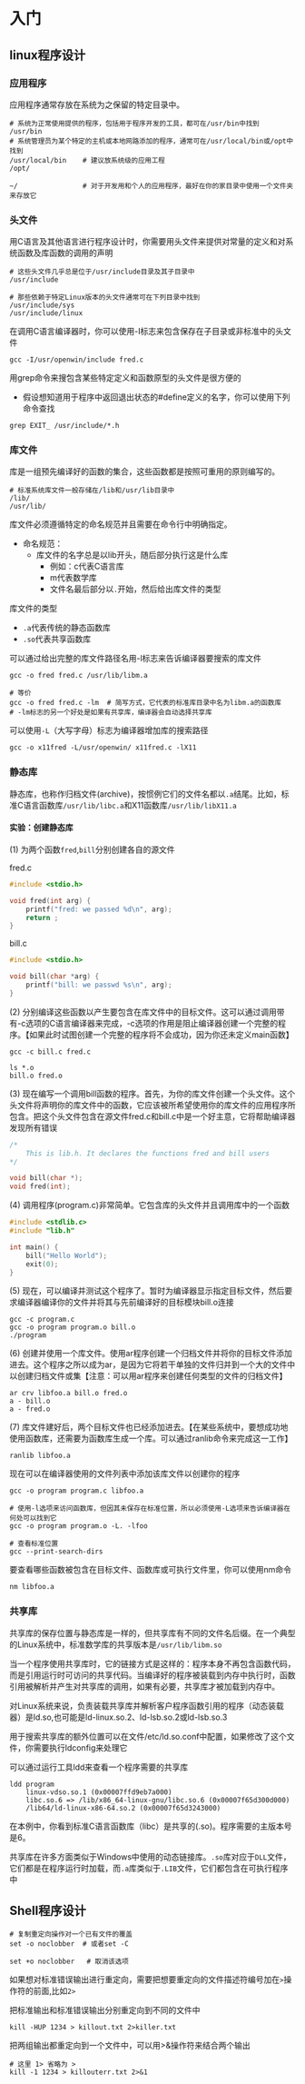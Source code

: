 # 入门
## linux程序设计
### 应用程序

应用程序通常存放在系统为之保留的特定目录中。
```shell
# 系统为正常使用提供的程序，包括用于程序开发的工具，都可在/usr/bin中找到
/usr/bin
# 系统管理员为某个特定的主机或本地网路添加的程序，通常可在/usr/local/bin或/opt中找到
/usr/local/bin    # 建议放系统级的应用工程
/opt/

~/                # 对于开发用和个人的应用程序，最好在你的家目录中使用一个文件夹来存放它
```

### 头文件

用C语言及其他语言进行程序设计时，你需要用头文件来提供对常量的定义和对系统函数及库函数的调用的声明
```shell
# 这些头文件几乎总是位于/usr/include目录及其子目录中
/usr/include

# 那些依赖于特定Linux版本的头文件通常可在下列目录中找到
/usr/include/sys
/usr/include/linux
```

在调用C语言编译器时，你可以使用-I标志来包含保存在子目录或非标准中的头文件
```shell
gcc -I/usr/openwin/include fred.c
```

用grep命令来搜包含某些特定定义和函数原型的头文件是很方便的
- 假设想知道用于程序中返回退出状态的#define定义的名字，你可以使用下列命令查找
```shell
grep EXIT_ /usr/include/*.h
```

### 库文件

库是一组预先编译好的函数的集合，这些函数都是按照可重用的原则编写的。

```shell
# 标准系统库文件一般存储在/lib和/usr/lib目录中
/lib/
/usr/lib/
```

库文件必须遵循特定的命名规范并且需要在命令行中明确指定。
- 命名规范：
  - 库文件的名字总是以lib开头，随后部分执行这是什么库
    - 例如：c代表C语言库
    - m代表数学库
    - 文件名最后部分以`.`开始，然后给出库文件的类型

库文件的类型

- `.a`代表传统的静态函数库
- `.so`代表共享函数库

可以通过给出完整的库文件路径名用-l标志来告诉编译器要搜索的库文件
```shell
gcc -o fred fred.c /usr/lib/libm.a

# 等价
gcc -o fred fred.c -lm  # 简写方式，它代表的标准库目录中名为libm.a的函数库
# -lm标志的另一个好处是如果有共享库，编译器会自动选择共享库
```

可以使用`-L`（大写字母）标志为编译器增加库的搜索路径
```shell
gcc -o x11fred -L/usr/openwin/ x11fred.c -lX11
```

### 静态库

静态库，也称作归档文件(archive)，按惯例它们的文件名都以`.a`结尾。比如，标准C语言函数库`/usr/lib/libc.a`和X11函数库`/usr/lib/libX11.a`

#### 实验：创建静态库

(1) 为两个函数`fred`,`bill`分别创建各自的源文件

fred.c
```C
#include <stdio.h>

void fred(int arg) {
    printf("fred: we passed %d\n", arg);
    return ;
}
```

bill.c
```C
#include <stdio.h>

void bill(char *arg) {
    printf("bill: we passwd %s\n", arg);
}
```

(2) 分别编译这些函数以产生要包含在库文件中的目标文件。这可以通过调用带有-c选项的C语言编译器来完成，-c选项的作用是阻止编译器创建一个完整的程序。【如果此时试图创建一个完整的程序将不会成功，因为你还未定义main函数】

```shell
gcc -c bill.c fred.c

ls *.o
bill.o fred.o
```

(3) 现在编写一个调用bill函数的程序。首先，为你的库文件创建一个头文件。这个头文件将声明你的库文件中的函数，它应该被所希望使用你的库文件的应用程序所包含。把这个头文件包含在源文件fred.c和bill.c中是一个好主意，它将帮助编译器发现所有错误
```C
/*
    This is lib.h. It declares the functions fred and bill users
*/

void bill(char *);
void fred(int);
```

(4) 调用程序(program.c)非常简单。它包含库的头文件并且调用库中的一个函数
```C
#include <stdlib.c>
#include "lib.h"

int main() {
    bill("Hello World");
    exit(0);
}
```

(5) 现在，可以编译并测试这个程序了。暂时为编译器显示指定目标文件，然后要求编译器编译你的文件并将其与先前编译好的目标模块bill.o连接
```shell
gcc -c program.c
gcc -o program program.o bill.o
./program
```

(6) 创建并使用一个库文件。使用ar程序创建一个归档文件并将你的目标文件添加进去。这个程序之所以成为ar，是因为它将若干单独的文件归并到一个大的文件中以创建归档文件或集【注意：可以用ar程序来创建任何类型的文件的归档文件】
```shell
ar crv libfoo.a bill.o fred.o
a - bill.o
a - fred.o
```

(7) 库文件建好后，两个目标文件也已经添加进去。【在某些系统中，要想成功地使用函数库，还需要为函数库生成一个库。可以通过ranlib命令来完成这一工作】
```shell
ranlib libfoo.a
```

现在可以在编译器使用的文件列表中添加该库文件以创建你的程序
```shell
gcc -o program program.c libfoo.a

# 使用-l选项来访问函数库，但因其未保存在标准位置，所以必须使用-L选项来告诉编译器在何处可以找到它
gcc -o program program.o -L. -lfoo

# 查看标准位置
gcc --print-search-dirs
```

要查看哪些函数被包含在目标文件、函数库或可执行文件里，你可以使用nm命令
```shell
nm libfoo.a
```

### 共享库

共享库的保存位置与静态库是一样的，但共享库有不同的文件名后缀。在一个典型的Linux系统中，标准数学库的共享版本是`/usr/lib/libm.so`

当一个程序使用共享库时，它的链接方式是这样的：程序本身不再包含函数代码，而是引用运行时可访问的共享代码。当编译好的程序被装载到内存中执行时，函数引用被解析并产生对共享库的调用，如果有必要，共享库才被加载到内存中。

对Linux系统来说，负责装载共享库并解析客户程序函数引用的程序（动态装载器）是ld.so,也可能是ld-linux.so.2、ld-lsb.so.2或ld-lsb.so.3

用于搜索共享库的额外位置可以在文件/etc/ld.so.conf中配置，如果修改了这个文件，你需要执行ldconfig来处理它

可以通过运行工具ldd来查看一个程序需要的共享库
```shell
ldd program
    linux-vdso.so.1 (0x00007ffd9eb7a000)
    libc.so.6 => /lib/x86_64-linux-gnu/libc.so.6 (0x00007f65d300d000)
    /lib64/ld-linux-x86-64.so.2 (0x00007f65d3243000)
```

在本例中，你看到标准C语言函数库（libc）是共享的(.so)。程序需要的主版本号是6。

共享库在许多方面类似于Windows中使用的动态链接库。`.so`库对应于`DLL`文件，它们都是在程序运行时加载，而`.a`库类似于`.LIB`文件，它们都包含在可执行程序中


## Shell程序设计

```shell
# 复制重定向操作对一个已有文件的覆盖
set -o noclobber  # 或者set -C

set +o noclobber   # 取消该选项
```

如果想对标准错误输出进行重定向，需要把想要重定向的文件描述符编号加在`>`操作符的前面,比如`2>`

把标准输出和标准错误输出分别重定向到不同的文件中
```shell
kill -HUP 1234 > killout.txt 2>killer.txt
```

把两组输出都重定向到一个文件中，可以用>&操作符来结合两个输出
```shell
# 这里 1> 省略为 >
kill -1 1234 > killouterr.txt 2>&1
```

